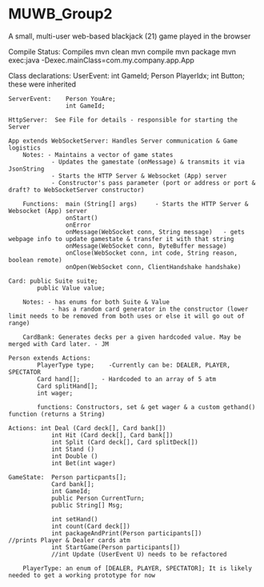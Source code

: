 # MUWB_Group2
A small, multi-user web-based blackjack (21) game played in the browser

Compile Status: Compiles
                mvn clean
                mvn compile
                mvn package
                mvn exec:java -Dexec.mainClass=com.my.company.app.App        

Class declarations:
    UserEvent:  int GameId;
                Person PlayerIdx;
                int Button;                 these were inherited

    ServerEvent:    Person YouAre;
                    int GameId;
    
    HttpServer:  See File for details - responsible for starting the Server

    App extends WebSocketServer: Handles Server communication & Game logistics
        Notes: - Maintains a vector of game states
                - Updates the gamestate (onMessage) & transmits it via JsonString
                - Starts the HTTP Server & Websocket (App) server
                - Constructor's pass parameter (port or address or port & draft? to WebSocketServer constructor)

        Functions:  main (String[] args)     - Starts the HTTP Server & Websocket (App) server
                    onStart()   
                    onError
                    onMessage(WebSocket conn, String message)   - gets webpage info to update gamestate & transfer it with that string
                    onMessage(WebSocket conn, ByteBuffer message)
                    onClose(WebSocket conn, int code, String reason, boolean remote)
                    onOpen(WebSocket conn, ClientHandshake handshake)

    Card: public Suite suite;
            public Value value;

        Notes: - has enums for both Suite & Value
                - has a random card generator in the constructor (lower limit needs to be removed from both uses or else it will go out of range)

        CardBank: Generates decks per a given hardcoded value. May be merged with Card later. - JM

    Person extends Actions:
            PlayerType type;    -Currently can be: DEALER, PLAYER, SPECTATOR
            Card hand[];      - Hardcoded to an array of 5 atm
            Card splitHand[];
            int wager;
            
            functions: Constructors, set & get wager & a custom gethand() function (returns a String)
    
    Actions: int Deal (Card deck[], Card bank[])
                int Hit (Card deck[], Card bank[])
                int Split (Card deck[], Card splitDeck[])
                int Stand ()
                int Double ()
                int Bet(int wager)
    
    GameState:  Person particpants[];
                Card bank[];
                int GameId;
                public Person CurrentTurn;
                public String[] Msg; 

                int setHand()
                int count(Card deck[])
                int packageAndPrint(Person participants[])              //prints Player & Dealer cards atm
                int StartGame(Person participants[])                   
                //int Update (UserEvent U) needs to be refactored

        PlayerType: an enum of [DEALER, PLAYER, SPECTATOR]; It is likely needed to get a working prototype for now

    

                    


